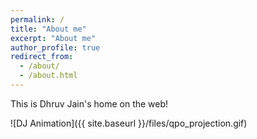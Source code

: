 ```yaml
---
permalink: /
title: "About me"
excerpt: "About me"
author_profile: true
redirect_from: 
  - /about/
  - /about.html
---
```


This is Dhruv Jain's home on the web!

![DJ Animation]({{ site.baseurl }}/files/qpo_projection.gif)
